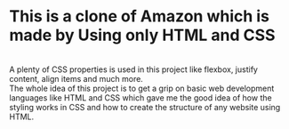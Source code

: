 # This is a clone of Amazon which is made by Using only HTML and CSS
<br>
A plenty of CSS properties is used in this project like flexbox, justify content, align items and much more.
<br>
The whole idea of this project is to get a grip on basic web development languages like HTML and CSS which gave me the good idea of how the styling works in CSS and how to create the structure of any website using HTML.
